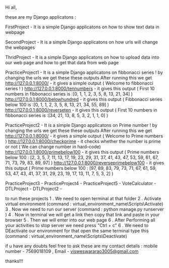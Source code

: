 Hi all,

these are my Django applicatons :

FirstProject - It is a simple Django applicatons on how to show text data in webpage

SecondProject - It is a simple Django applicatons on how urls will change the webpages

ThridProject - It is a simple Django applicatons on how to upload data into our web page and how to get that data from web page 

PracticeProject1 - It is a simple Django applicatons on fibbonacci series ! by changing the urls we get these these outputs 
    After running this we get 
       http://127.0.0.1:8000/               - it gives a simple output ( Welcome to fibbonacci series ! )
       http://127.0.0.1:8000/tennumbers     - it gives this output ( First 10 numbers in fibbonacci series is :[0, 1, 1, 2, 3, 5, 8, 13, 21, 34] )
       http://127.0.0.1:8000/belowhundred   - it gives this output ( Fibbonacci series below 100 is :[0, 1, 1, 2, 3, 5, 8, 13, 21, 34, 55, 89] )
       http://127.0.0.1:8000/reverseten     - it gives this output ( First 10 numbers in fibbonacci series is :[34, 21, 13, 8, 5, 3, 2, 1, 1, 0] )

PracticeProject2 -  It is a simple Django applicatons on Prime number ! by changing the urls we get these these outputs 
    After running this we get 
       http://127.0.0.1:8000/                      - it gives a simple output ( Welcome to Prime numbers )
       http://127.0.0.1:8000/checkprime            - it checks whether the number is prime or not ( We can change number in hard-code)
       http://127.0.0.1:8000/primebelow100         - it gives this output ( Prime numbers below 100 : [2, 3, 5, 7, 11, 13, 17, 19, 23, 29, 31, 37, 41, 43, 47, 53, 59, 61, 67, 71, 73, 79, 83, 89, 97] )
       http://127.0.0.1:8000/reverseprimebelow100  - it gives this output ( Prime numbers below 100 : [97, 89, 83, 79, 73, 71, 67, 61, 59, 53, 47, 43, 41, 37, 31, 29, 23, 19, 17, 13, 11, 7, 5, 3, 2] )

PracticeProject3 -
PracticeProject4 -
PracticeProject5 - 
VoteCalculator -
DTLProject - 
DTLProject2 -

to run these projects 
       1 . We need to open terminal at that folder
       2 . Activate virtual environment  (command : virtual_environment_name\Scripts\Activate)
       3 . Now we need to run our server (command : python manage.py runserver )
       4 . Now in terminal we will get a link then copy that link and paste in your browser 
       5 . Then we will enter into our web page 
       6 . After Performing all your activities to stop server we need press "Ctrl + c"
       6 . We need to DEactivate our environment for that open the same terminal type this (command : virtual_environment_name\Scripts\Deactivate)

if u have any doubts feel free to ask 
these are my contact details : mobile number - 7569018109 , Email - visweswararao3005@gmail.com

thanks!!!
